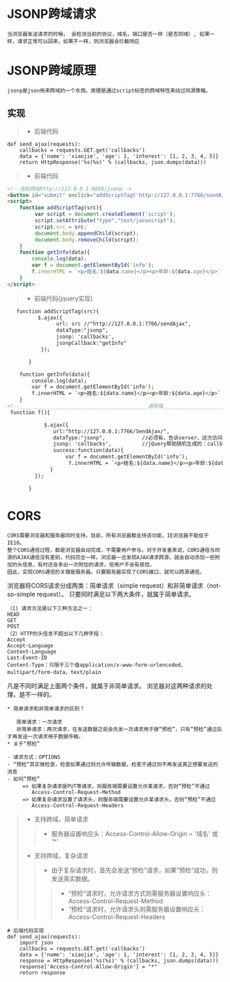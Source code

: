 # JSONP跨域请求
    当浏览器发送请求的时候， 会检测当前的协议，域名，端口是否一样（是否同域）, 如果一样，请求正常可以回来，如果不一样，则浏览器会拦截响应
# JSONP跨域原理
    jsonp是json用来跨域的一个东西。原理是通过script标签的跨域特性来绕过同源策略。
## 实现
>- 后端代码
```
def send_ajax(requests):
    callbacks = requests.GET.get('callbacks')
    data = {'name': 'xiaojie', 'age': 1, 'interest': [1, 2, 3, 4, 5]}
    return HttpResponse('%s(%s)' % (callbacks, json.dumps(data)))
```
>- 前端代码
```html
<!--当前网站http://127.0.0.1:8888/jsonp-->
<button id="submit" onclick="addScriptTag('http://127.0.0.1:7766/sendAjax?callbacks=getInfo')">JSON跨域</button>
<script>
    function addScriptTag(src){
         var script = document.createElement('script');
         script.setAttribute("type","text/javascript");
         script.src = src;
         document.body.appendChild(script);
         document.body.removeChild(script);
    }
    function getInfo(data){
        console.log(data);
        var f = document.getElementById('info');
        f.innerHTML = `<p>姓名:${data.name}</p><p>年龄:${data.age}</p>`
    }
</script>
```
>- 前端代码(jquery实现)
```html
   function addScriptTag(src){
          $.ajax({
                url: src //"http://127.0.0.1:7766/sendAjax",
                dataType:"jsonp",
                jsonp: 'callbacks',
                jsonpCallback:"getInfo"
           });

       }

    function getInfo(data){
        console.log(data);
        var f = document.getElementById('info');
        f.innerHTML = `<p>姓名:${data.name}</p><p>年龄:${data.age}</p>`
    }
<!--__________________________________________进阶版________________________________-->
 function f(){

            $.ajax({
               url:"http://127.0.0.1:7766/SendAjax/",
               dataType:"jsonp",            //必须有，告诉server，这次访问要的是一个jsonp的结果。
               jsonp: 'callbacks',          //jQuery帮助随机生成的：callbacks="wner"
               success:function(data){
                   var f = document.getElementById('info');
                    f.innerHTML = `<p>姓名:${data.name}</p><p>年龄:${data.age}</p>`
              }
         });

       }

```
# CORS
    CORS需要浏览器和服务器同时支持。目前，所有浏览器都支持该功能，IE浏览器不能低于IE10。
    整个CORS通信过程，都是浏览器自动完成，不需要用户参与。对于开发者来说，CORS通信与同源的AJAX通信没有差别，代码完全一样。浏览器一旦发现AJAX请求跨源，就会自动添加一些附加的头信息，有时还会多出一次附加的请求，但用户不会有感觉。
    因此，实现CORS通信的关键是服务器。只要服务器实现了CORS接口，就可以跨源通信。

浏览器将CORS请求分成两类：简单请求（simple request）和非简单请求（not-so-simple request）。
只要同时满足以下两大条件，就属于简单请求。
```
（1) 请求方法是以下三种方法之一：
HEAD
GET
POST
（2）HTTP的头信息不超出以下几种字段：
Accept
Accept-Language
Content-Language
Last-Event-ID
Content-Type：只限于三个值application/x-www-form-urlencoded、multipart/form-data、text/plain
```
凡是不同时满足上面两个条件，就属于非简单请求。
浏览器对这两种请求的处理，是不一样的。
```
* 简单请求和非简单请求的区别？

   简单请求：一次请求
   非简单请求：两次请求，在发送数据之前会先发一次请求用于做“预检”，只有“预检”通过后才再发送一次请求用于数据传输。
* 关于“预检”

- 请求方式：OPTIONS
- “预检”其实做检查，检查如果通过则允许传输数据，检查不通过则不再发送真正想要发送的消息
- 如何“预检”
     => 如果复杂请求是PUT等请求，则服务端需要设置允许某请求，否则“预检”不通过
        Access-Control-Request-Method
     => 如果复杂请求设置了请求头，则服务端需要设置允许某请求头，否则“预检”不通过
        Access-Control-Request-Headers
```
>- 支持跨域，简单请求
>>- 服务器设置响应头：Access-Control-Allow-Origin = '域名' 或 '*'
>- 支持跨域，复杂请求
>>- 由于复杂请求时，首先会发送“预检”请求，如果“预检”成功，则发送真实数据。
>>>- “预检”请求时，允许请求方式则需服务器设置响应头：Access-Control-Request-Method
>>>- “预检”请求时，允许请求头则需服务器设置响应头：Access-Control-Request-Headers
```
# 后端代码实现
def send_ajax(requests):
    import json
    callbacks = requests.GET.get('callbacks')
    data = {'name': 'xiaojie', 'age': 1, 'interest': [1, 2, 3, 4, 5]}
    response = HttpResponse('%s(%s)' % (callbacks, json.dumps(data)))
    response['Access-Control-Allow-Origin'] = "*"
    return response
```